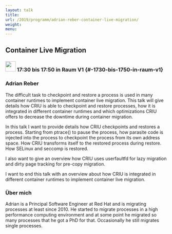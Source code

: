```yaml
---
layout: talk
title:
url: /2019/programm/adrian-reber-container-live-migration/
weight:
menu:
---
```

## Container Live Migration

### <img height = "32" src="../../../images/talk.svg"> 17:30 bis 17:50 in Raum V1 {#-1730-bis-1750-in-raum-v1}

### Adrian Reber

The difficult task to checkpoint and restore a process is used in many container runtimes to implement container live migration. This talk will give details how CRIU is able to checkpoint and restore processes, how it is integrated in different container runtimes and which optimizations CRIU offers to decrease the downtime during container migration.

In this talk I want to provide details how CRIU checkpoints and restores a process. Starting from ptrace() to pause the process, how parasite code is injected into the process to checkpoint the process from its own address space. How CRIU transforms itself to the restored process during restore. How SELinux and seccomp is restored.

I also want to give an overview how CRIU uses userfaultfd for lazy migration and dirty page tracking for pre-copy migration.

I want to end this talk with an overview about how CRIU is integrated in different container runtimes to implement container live migration.

### Über mich

Adrian is a Principal Software Engineer at Red Hat and is migrating processes at least since 2010. He started to migrate processes in a high performance computing environment and at some point he migrated so many processes that he got a PhD for that. Occasionally he still migrates single processes.

